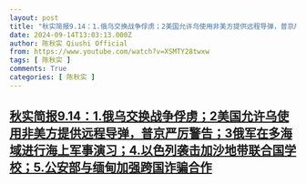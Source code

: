 ```yaml
---
layout: post
title: "秋实简报9.14：1.俄乌交换战争俘虏；2美国允许乌使用非美方提供远程导弹，普京严厉警告；3俄军在多海域进行海上军事演习；4.以色列袭击加沙地带联合国学校；5.公安部与缅甸加强跨国诈骗合作"
date: 2024-09-14T13:03:13.000Z
author: 陈秋实 Qiushi Official
from: https://www.youtube.com/watch?v=XSMTY28twxw
tags: [ 陈秋实 ]
comments: True
categories: [ 陈秋实 ]
---
```

<!--1726318993000-->
[秋实简报9.14：1.俄乌交换战争俘虏；2美国允许乌使用非美方提供远程导弹，普京严厉警告；3俄军在多海域进行海上军事演习；4.以色列袭击加沙地带联合国学校；5.公安部与缅甸加强跨国诈骗合作](https://www.youtube.com/watch?v=XSMTY28twxw)
------

<div>

</div>
